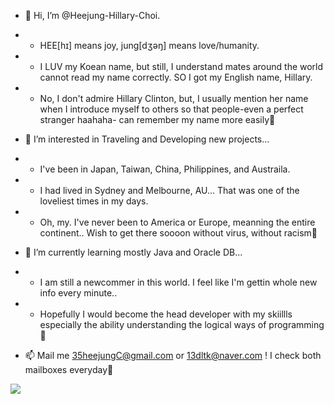 - 👋 Hi, I’m @Heejung-Hillary-Choi. 
- - HEE[hɪ] means joy, jung[dʒəŋ] means love/humanity. 
- - I LUV my Koean name, but still, I understand mates around the world cannot read my name correctly. SO I got my English name, Hillary. 
- - No, I don't admire Hillary Clinton, but, I usually mention her name when I introduce myself to others so that people-even a perfect stranger haahaha- can remember my name more easily💙  

- 👀 I’m interested in Traveling and Developing new projects...
- - I've been in Japan, Taiwan, China, Philippines, and Austraila.
- - I had lived in Sydney and Melbourne, AU... That was one of the loveliest times in my days. 
- - Oh, my. I've never been to America or Europe, meanning the entire continent.. Wish to get there soooon without virus, without racism💜

- 🌱 I’m currently learning mostly Java and Oracle DB...
- - I am still a newcommer in this world. I feel like I'm gettin whole new info every minute..
- - Hopefully I would become the head developer with my skiillls especially the ability understanding the logical ways of programming💚

- 📫 Mail me 35heejungC@gmail.com or 13dltk@naver.com ! I check both mailboxes everyday🧡

<!---
Heejung-Hillary-Choi/Heejung-Hillary-Choi is a ✨ special ✨ repository because its `README.md` (this file) appears on your GitHub profile.
You can click the Preview link to take a look at your changes.
--->

<a href="https://hits.seeyoufarm.com"><img src="https://hits.seeyoufarm.com/api/count/incr/badge.svg?url=https%3A%2F%2Fgithub.com%2FHeejung-Hillary-Choi&count_bg=%239063CD&title_bg=%232E1A47&icon=github.svg&icon_color=%23E6E6E6&title=U+HIT+ME&edge_flat=false"/></a>
